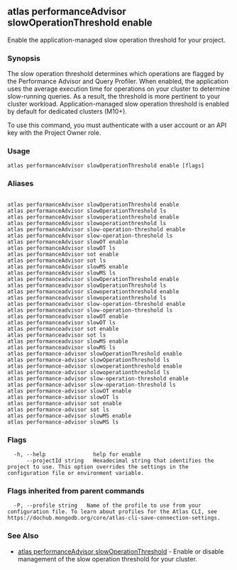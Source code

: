 ## atlas performanceAdvisor slowOperationThreshold enable

Enable the application-managed slow operation threshold for your project.


### Synopsis

The slow operation threshold determines which operations are flagged by the Performance Advisor and Query Profiler. When enabled, the application uses the average execution time for operations on your cluster to determine slow-running queries. As a result, the threshold is more pertinent to your cluster workload. Application-managed slow operation threshold is enabled by default for dedicated clusters (M10+).

To use this command, you must authenticate with a user account or an API key with the Project Owner role.


### Usage
```
atlas performanceAdvisor slowOperationThreshold enable [flags]
```

### Aliases
```

atlas performanceAdvisor slowOperationThreshold enable
atlas performanceAdvisor slowOperationThreshold ls
atlas performanceAdvisor slowoperationthreshold enable
atlas performanceAdvisor slowoperationthreshold ls
atlas performanceAdvisor slow-operation-threshold enable
atlas performanceAdvisor slow-operation-threshold ls
atlas performanceAdvisor slowOT enable
atlas performanceAdvisor slowOT ls
atlas performanceAdvisor sot enable
atlas performanceAdvisor sot ls
atlas performanceAdvisor slowMS enable
atlas performanceAdvisor slowMS ls
atlas performanceadvisor slowOperationThreshold enable
atlas performanceadvisor slowOperationThreshold ls
atlas performanceadvisor slowoperationthreshold enable
atlas performanceadvisor slowoperationthreshold ls
atlas performanceadvisor slow-operation-threshold enable
atlas performanceadvisor slow-operation-threshold ls
atlas performanceadvisor slowOT enable
atlas performanceadvisor slowOT ls
atlas performanceadvisor sot enable
atlas performanceadvisor sot ls
atlas performanceadvisor slowMS enable
atlas performanceadvisor slowMS ls
atlas performance-advisor slowOperationThreshold enable
atlas performance-advisor slowOperationThreshold ls
atlas performance-advisor slowoperationthreshold enable
atlas performance-advisor slowoperationthreshold ls
atlas performance-advisor slow-operation-threshold enable
atlas performance-advisor slow-operation-threshold ls
atlas performance-advisor slowOT enable
atlas performance-advisor slowOT ls
atlas performance-advisor sot enable
atlas performance-advisor sot ls
atlas performance-advisor slowMS enable
atlas performance-advisor slowMS ls
```



### Flags

```
  -h, --help               help for enable
      --projectId string   Hexadecimal string that identifies the project to use. This option overrides the settings in the configuration file or environment variable.

```


### Flags inherited from parent commands

```
  -P, --profile string   Name of the profile to use from your configuration file. To learn about profiles for the Atlas CLI, see https://dochub.mongodb.org/core/atlas-cli-save-connection-settings.

```

### See Also


* [atlas performanceAdvisor slowOperationThreshold](atlas_performanceAdvisor_slowOperationThreshold.md)	- Enable or disable management of the slow operation threshold for your cluster.



